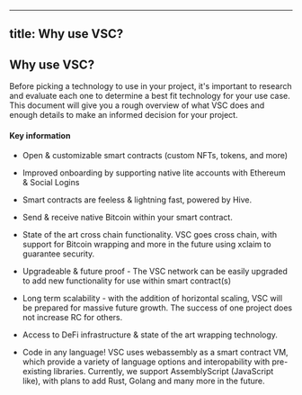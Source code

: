 
---
title: Why use VSC?
---

## Why use VSC?

Before picking a technology to use in your project, it's important to research and evaluate each one to determine a best fit technology for your use case. This document will give you a rough overview of what VSC does and enough details to make an informed decision for your project.



#### Key information

- Open & customizable smart contracts (custom NFTs, tokens, and more)

- Improved onboarding by supporting native lite accounts with Ethereum & Social Logins

- Smart contracts are feeless & lightning fast, powered by Hive.

- Send & receive native Bitcoin within your smart contract. 

- State of the art cross chain functionality. VSC goes cross chain, with support for Bitcoin wrapping and  more in the future using xclaim to guarantee security. 

- Upgradeable & future proof - The VSC network can be easily upgraded to add new functionality for use within smart contract(s)

- Long term scalability - with the addition of horizontal scaling, VSC will be prepared for massive future growth. The success of one project does not increase RC for others. 

- Access to DeFi infrastructure & state of the art wrapping technology. 

- Code in any language! VSC uses webassembly as a smart contract VM, which provide a variety of language options and interopability with pre-existing libraries. Currently, we support AssemblyScript (JavaScript like), with plans to add Rust, Golang and many more in the future.
